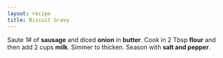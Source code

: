 ```yaml
---
layout: recipe
title: Biscuit Gravy
---
```

<!-- stub -->
Saute 1# of **sausage** and diced **onion** in **butter**. Cook in 2 Tbsp **flour** and then 
add 2 cups **milk**. Simmer to thicken. Season with **salt and pepper**.
<!-- endstub -->
